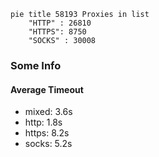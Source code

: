 
```mermaid
pie title 58193 Proxies in list
    "HTTP" : 26810
    "HTTPS": 8750
    "SOCKS" : 30008
```

### Some Info
#### Average Timeout

- mixed: 3.6s
- http: 1.8s
- https: 8.2s
- socks: 5.2s